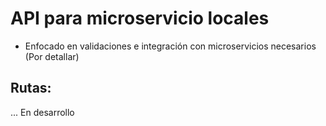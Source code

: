 # API para microservicio locales

- Enfocado en validaciones e integración con microservicios necesarios (Por detallar)


## Rutas:

... En desarrollo